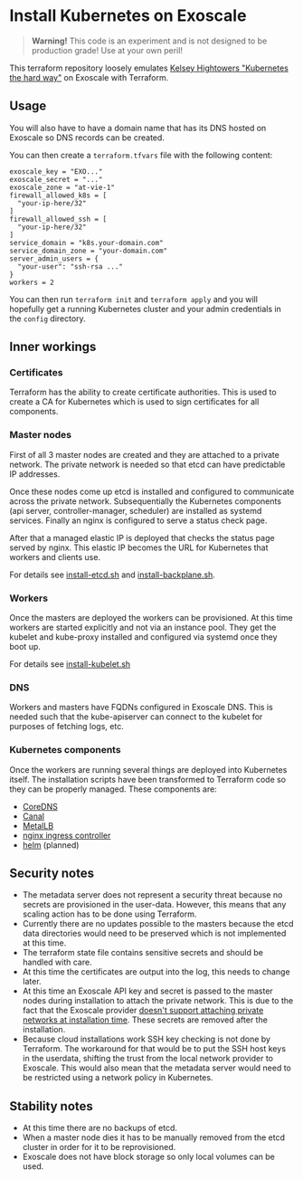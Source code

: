 # Install Kubernetes on Exoscale

> **Warning!** This code is an experiment and is not designed to be production grade! Use at your own peril!

This terraform repository loosely emulates
[Kelsey Hightowers "Kubernetes the hard way"](https://github.com/kelseyhightower/kubernetes-the-hard-way) on Exoscale
with Terraform.

## Usage

You will also have to have a domain name that has its DNS hosted on Exoscale so DNS records can be created.

You can then create a `terraform.tfvars` file with the following content:

```
exoscale_key = "EXO..."
exoscale_secret = "..."
exoscale_zone = "at-vie-1"
firewall_allowed_k8s = [
  "your-ip-here/32"
]
firewall_allowed_ssh = [
  "your-ip-here/32"
]
service_domain = "k8s.your-domain.com"
service_domain_zone = "your-domain.com"
server_admin_users = {
  "your-user": "ssh-rsa ..."
}
workers = 2
```

You can then run `terraform init` and `terraform apply` and you will hopefully get a running Kubernetes cluster and
your admin credentials in the `config` directory.

## Inner workings

### Certificates

Terraform has the ability to create certificate authorities. This is used to create a CA for Kubernetes which is used
to sign certificates for all components.

### Master nodes

First of all 3 master nodes are created and they are attached to a private network. The private network is needed
so that etcd can have predictable IP addresses.

Once these nodes come up etcd is installed and configured to communicate across the private network. Subsequentially
the Kubernetes components (api server, controller-manager, scheduler) are installed as systemd services. Finally
an nginx is configured to serve a status check page.

After that a managed elastic IP is deployed that checks the status page served by nginx. This elastic IP becomes the
URL for Kubernetes that workers and clients use.

For details see [install-etcd.sh](https://github.com/janoszen/terraform-kubernetes-exoscale/blob/master/files/install-etcd.sh)
and [install-backplane.sh](https://github.com/janoszen/terraform-kubernetes-exoscale/blob/master/files/install-backplane.sh).

### Workers

Once the masters are deployed the workers can be provisioned. At this time workers are started explicitly and not via 
an instance pool. They get the kubelet and kube-proxy installed and configured via systemd once they boot up.

For details see [install-kubelet.sh](https://github.com/janoszen/terraform-kubernetes-exoscale/blob/master/files/install-kubelet.sh)

### DNS

Workers and masters have FQDNs configured in Exoscale DNS. This is needed such that the kube-apiserver can connect
to the kubelet for purposes of fetching logs, etc.

### Kubernetes components

Once the workers are running several things are deployed into Kubernetes itself. The installation scripts have been
transformed to Terraform code so they can be properly managed. These components are:

- [CoreDNS](https://coredns.io/)
- [Canal](https://docs.projectcalico.org/getting-started/kubernetes/flannel/flannel)
- [MetalLB](https://metallb.universe.tf/)
- [nginx ingress controller](https://github.com/kubernetes/ingress-nginx)
- [helm](https://helm.sh/) (planned)

## Security notes

- The metadata server does not represent a security threat because no secrets are provisioned in the user-data. However,
  this means that any scaling action has to be done using Terraform.
- Currently there are no updates possible to the masters because the etcd data directories would need to be preserved
  which is not implemented at this time.
- The terraform state file contains sensitive secrets and should be handled with care.
- At this time the certificates are output into the log, this needs to change later.
- At this time an Exoscale API key and secret is passed to the master nodes during installation to attach the private
  network. This is due to the fact that the Exoscale provider [doesn't support attaching private networks at
  installation time](https://github.com/terraform-providers/terraform-provider-exoscale/issues/48). These secrets
  are removed after the installation.
- Because cloud installations work SSH key checking is not done by Terraform. The workaround for that would be
  to put the SSH host keys in the userdata, shifting the trust from the local network provider to Exoscale. This would
  also mean that the metadata server would need to be restricted using a network policy in Kubernetes.

## Stability notes

- At this time there are no backups of etcd.
- When a master node dies it has to be manually removed from the etcd cluster in order for it to be reprovisioned.
- Exoscale does not have block storage so only local volumes can be used.
